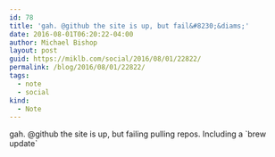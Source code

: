 ```yaml
---
id: 78
title: 'gah. @github the site is up, but fail&#8230;&diams;'
date: 2016-08-01T06:20:22-04:00
author: Michael Bishop
layout: post
guid: https://miklb.com/social/2016/08/01/22822/
permalink: /blog/2016/08/01/22822/
tags:
  - note
  - social
kind:
  - Note
---
```

<p>gah. @github the site is up, but failing pulling repos. Including a `brew update`</p>